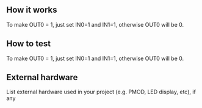 <!---

This file is used to generate your project datasheet. Please fill in the information below and delete any unused
sections.

You can also include images in this folder and reference them in the markdown. Each image must be less than
512 kb in size, and the combined size of all images must be less than 1 MB.
-->

## How it works

To make OUT0 = 1, just set IN0=1 and IN1=1, otherwise OUT0 will be 0.

## How to test

To make OUT0 = 1, just set IN0=1 and IN1=1, otherwise OUT0 will be 0.

## External hardware

List external hardware used in your project (e.g. PMOD, LED display, etc), if any
